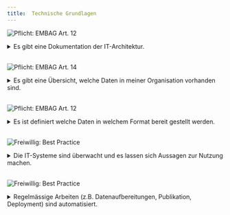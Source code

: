 ```yaml
---
title:  Technische Grundlagen
---
```


![Pflicht: EMBAG Art. 12](https://img.shields.io/badge/Pflicht-EMBAG_Art._12-linen)
<details>
<summary>Es gibt eine Dokumentation der IT-Architektur.</summary>
<br/>

Es ist zentral zu wissen, welche Systeme vorhanden sind und welche Schnittstellen/Abhängigkeiten diese zueinander haben. Dadurch kann auch festgestellt werden, wie der Datenfluss im System funktioniert, welche Systeme sich On-Premise oder in der Cloud befinden und welche Daten vorhanden sind.

Dazu kommen Fragestellungen zur Skalierbarkeit (vertikal oder horizontal) und dem Zugriffsschutz.

EMBAG Art. 12 schreibt vor, die Interoperabilität zu unterstützen und internationale, offene Standards zu verwenden. 

**Folgefragen:**

* Wie wird die Dokumentation aktuell gehalten?
* Wie sind die Systemgrenzen definiert?
* Gibt es eine Strategie bezüglich onPrem/Cloud?
* Wie lässt sich das System skalieren?
  
</details>
<br/>

![Pflicht: EMBAG Art. 14](https://img.shields.io/badge/Pflicht-EMBAG_Art._14-linen)
<details>
<summary>Es gibt eine Übersicht, welche Daten in meiner Organisation vorhanden sind.</summary>
<br/>

Ein Dateninventar kann dabei helfen, Übersicht über alle vorhanden Daten zu erlangen. Typischerweise wird dazu ein Daten-Katalog eingesetzt, der die wichtigsten Metadaten zu den Datensätzen enthält.

**Folgefragen:**

* Was ist ein Datensatz?
* Welche Metadaten braucht ein Datensatz?
* Liefert meine Organisation bereits Daten an andere Stellen (andere Bundesämter, Kantone, I14Y-Plattform, opendata.swiss)?
  
</details>
<br/>

![Pflicht: EMBAG Art. 12](https://img.shields.io/badge/Pflicht-EMBAG_Art._12-linen)
<details>
<summary>Es ist definiert welche Daten in welchem Format bereit gestellt werden.</summary>
<br/>

Für die verschiedenen Arten von Daten sollte jede Organisation definieren, wie diese Daten zugänglich gemacht werden. Z.B. könnten tabellarische Daten als CSV, Parquet oder Excel bereitgestellt werden. Oder Geodaten als GeoPackage oder GeoJSON. Daten, die von einer Webapplikation konsumiert werden, werden am besten als JSON zur Verfügung gestellt.

Wenn es sich um sehr grosse Daten handelt, kann das auch über einen Dienst (API, Datenbank, Data Warehouse etc.) passieren.

**Folgefragen**

* Sind die Werkzeuge, um diese Daten bereitzustellen und zu konsumieren vorhanden?
* Ist das Know-How intern und extern vorhanden um diese Daten zu nutzen?
* Gibt es eine Dokumentation der Daten bzw. für den Zugriff darauf?
  
</details>
<br/>

![Freiwillig: Best Practice](https://img.shields.io/badge/Freiwillig-Best_Practice-blue)
<details>
<summary>Die IT-Systeme sind überwacht und es lassen sich Aussagen zur Nutzung machen.</summary>
<br/>

Beim Thema Monitoring geht es darum im Fehlerfall schnell zur Ursache zu kommen und schnell zu sehen, wenn es Anomalien gibt (ungewöhnliche viele Daten, Login dauert zu lange etc.). Zum anderen kann auch eine Aussage zur Nutzung des System gemacht werden (Analytics) und so die Dimensionierung des ganzen Systems.

**Folgefragen**

* Was wird gemessen?
* Wie oft wird gemessen?
* Wer hat Zugriff auf die Messdaten? Wie?
  
</details>
<br/>

![Freiwillig: Best Practice](https://img.shields.io/badge/Freiwillig-Best_Practice-blue)
<details>
<summary>Regelmässige Arbeiten (z.B. Datenaufbereitungen, Publikation, Deployment) sind automatisiert.</summary>
<br/>

Gerade im Zusammenhang mit Daten und Prozessen lassen sich viele Arbeitsschritte durch Automatisierung vereinfacher. Dies fördert die Standardisierung von Prozessen und vereinfacht die Übergabe an bzw. die Einarbeitung von neuen Mitarbeitern.

Sowohl in der Softwareentwicklung wie auch bei der Datenverarbeitung haben sich entsprechende Praktiken (DevOps, Continuous Integration, Data Engineering, Daten-Pipelines) etabliert.

**Folgefragen**

* Wer ist für die Automatisierung zuständig?
* Ist es sinnvoll gewisse Automatisierungen zentral bereitzustellen?
* Haben alle meine Systeme eine Schnittstelle, die für die Automatisierung nötig ist?
  
</details>